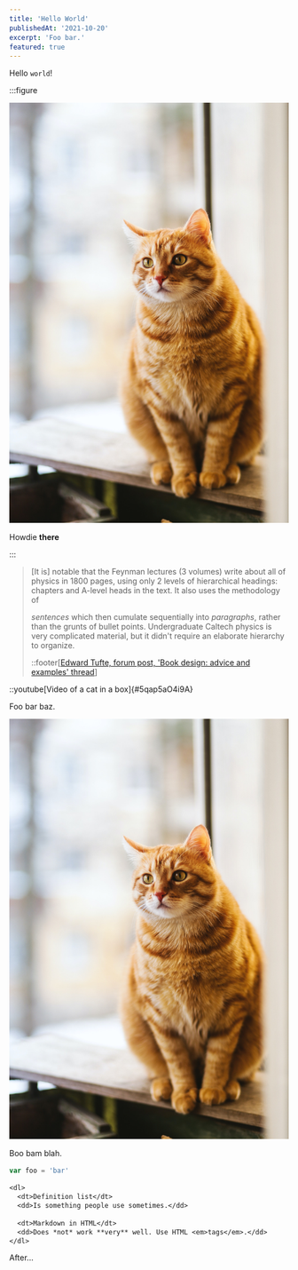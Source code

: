 ```yaml
---
title: 'Hello World'
publishedAt: '2021-10-20'
excerpt: 'Foo bar.'
featured: true
---
```


Hello `world`!

:::figure

![Very cute kittens](./cute-cat.jpg 'Meow!')

Howdie **there**

:::

> [It is] notable that the Feynman lectures (3 volumes) write about all of
> physics in 1800 pages, using only 2 levels of hierarchical headings: chapters
> and A-level heads in the text. It also uses the methodology of
>
> <em>sentences</em> which then cumulate sequentially into <em>paragraphs</em>,
> rather than the grunts of bullet points. Undergraduate Caltech physics is very
> complicated material, but it didn't require an elaborate hierarchy to
> organize.
>
> ::footer[[Edward Tufte, forum post, 'Book design: advice and examples' thread](http://www.edwardtufte.com/bboard/q-and-a-fetch-msg?msg_id=0000hB)]

::youtube[Video of a cat in a box]{#5qap5aO4i9A}

Foo bar baz.

![Am I wrapped?](./cute-cat.jpg 'Meow!')

Boo bam blah.

```javascript
var foo = 'bar'
```

```markdown:Foo
<dl>
  <dt>Definition list</dt>
  <dd>Is something people use sometimes.</dd>

  <dt>Markdown in HTML</dt>
  <dd>Does *not* work **very** well. Use HTML <em>tags</em>.</dd>
</dl>
```

After...
